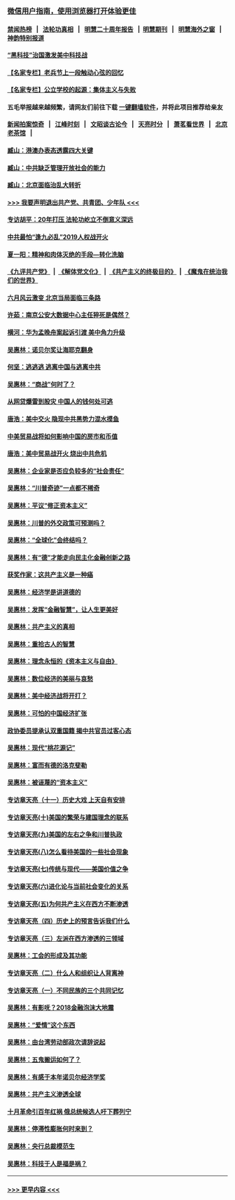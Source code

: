 ### [微信用户指南，使用浏览器打开体验更佳](https://github.com/gfw-breaker/banned-news1/blob/master/indexes/wechat-guide.md?t=0)
#### [禁闻热榜](热点新闻.md?t=0)  &nbsp;&nbsp;|&nbsp;&nbsp; [法轮功真相](https://github.com/gfw-breaker/truth/blob/master/README.md?t=0) &nbsp;&nbsp;|&nbsp;&nbsp; [明慧二十周年报告](https://github.com/gfw-breaker/mh-reports/blob/master/README.md?t=0) &nbsp;&nbsp;|&nbsp;&nbsp;[明慧期刊](https://github.com/gfw-breaker/mh-qikan) &nbsp;&nbsp;|&nbsp;&nbsp; [明慧海外之窗](https://github.com/gfw-breaker/mh-news/blob/master/README.md?t=0) &nbsp;&nbsp;|&nbsp;&nbsp; [神韵特别报道](https://github.com/gfw-breaker/mh-news/blob/master/shenyun.md?t=0)
#### [“黑科技”治国激发美中科技战](../pages/nsc423/n11638056.md?t=02072055) 
#### [【名家专栏】老兵节上一段触动心弦的回忆](../pages/nsc423/n11646016.md?t=02072055) 
#### [【名家专栏】公立学校的起源：集体主义与失败](../pages/nsc423/n11601833.md?t=02072055) 
#### 五毛举报越来越频繁，请网友们前往下载 [一键翻墙软件](https://github.com/gfw-breaker/ssr-accounts)，并将此项目推荐给亲友
#### [新闻拍案惊奇](https://github.com/gfw-breaker/banned-news1/blob/master/pages/link4.md) &nbsp;&nbsp;|&nbsp;&nbsp; [江峰时刻](https://github.com/gfw-breaker/banned-news1/blob/master/pages/link4.md) &nbsp;&nbsp;|&nbsp;&nbsp; [文昭谈古论今](https://github.com/gfw-breaker/banned-news1/blob/master/pages/link4.md) &nbsp;&nbsp;|&nbsp;&nbsp; [天亮时分](https://github.com/gfw-breaker/banned-news1/blob/master/pages/link4.md) &nbsp;&nbsp;|&nbsp;&nbsp; [萧茗看世界](https://github.com/gfw-breaker/banned-news1/blob/master/pages/link4.md) &nbsp;&nbsp;|&nbsp;&nbsp; [北京老茶馆](https://github.com/gfw-breaker/banned-news1/blob/master/pages/link4.md) &nbsp;&nbsp;|&nbsp;&nbsp; 
#### [臧山：港澳办表态透露四大关键](../pages/nsc423/n11421628.md?t=02072055) 
#### [臧山：中共缺乏管理开放社会的能力](../pages/nsc423/n11407457.md?t=02072055) 
#### [臧山：北京面临治乱大转折](../pages/nsc423/n11406895.md?t=02072055) 
#### [>>> 我要声明退出共产党、共青团、少年队 <<<](https://github.com/begood0513/goodnews/blob/master/quit/letter.md) 
#### [专访胡平：20年打压 法轮功屹立不倒意义深远](../pages/nsc423/n11398800.md?t=02072055) 
#### [中共最怕“逢九必乱”2019人权战开火](../pages/nsc423/n11385248.md?t=02072055) 
#### [夏一阳：精神和肉体灭绝的手段—转化洗脑](../pages/nsc423/n11368250.md?t=02072055) 
#### [《九评共产党》](https://github.com/begood0513/9ping.md/blob/master/README.md) &nbsp;|&nbsp; [《解体党文化》](../../../../jtdwh.md/blob/master/README.md)  &nbsp;|&nbsp; [《共产主义的终极目的》](../../../../gczydzjmd.md/blob/master/README.md) &nbsp;|&nbsp; [《魔鬼在统治我们的世界》](../../../../mgztzwmdsj.md/blob/master/README.md) 
#### [六月风云激变 北京当局面临三条路](../pages/nsc423/n11313668.md?t=02072055) 
#### [许茹：南京公安大数据中心主任猝死是偶然？](../pages/nsc423/n11064744.md?t=02072055) 
#### [横河：华为孟晚舟案起诉引渡 美中角力升级](../pages/nsc423/n11027230.md?t=02072055) 
#### [吴惠林：诺贝尔奖让海耶克翻身](../pages/nsc423/n10890049.md?t=02072055) 
#### [何坚：逃逃逃 逃离中国与逃离中共](../pages/nsc423/n10592891.md?t=02072055) 
#### [吴惠林：“商战”何时了？](../pages/nsc423/n10573558.md?t=02072055) 
#### [从网贷爆雷到股灾 中国人的钱何处可逃](../pages/nsc423/n10572800.md?t=02072055) 
#### [唐浩：美中交火 隐现中共黑势力混水摸鱼](../pages/nsc423/n10544040.md?t=02072055) 
#### [中美贸易战将如何影响中国的房市和币值](../pages/nsc423/n10543697.md?t=02072055) 
#### [唐浩：美中贸易战开火 烧出中共危机](../pages/nsc423/n10540126.md?t=02072055) 
#### [吴惠林：企业家是否应负较多的“社会责任”](../pages/nsc423/n10535022.md?t=02072055) 
#### [吴惠林：“川普奇迹”一点都不稀奇](../pages/nsc423/n10512808.md?t=02072055) 
#### [吴惠林：平议“修正资本主义”](../pages/nsc423/n10495724.md?t=02072055) 
#### [吴惠林：川普的外交政策可预测吗？](../pages/nsc423/n10462387.md?t=02072055) 
#### [吴惠林：“全球化”会终结吗？](../pages/nsc423/n10452838.md?t=02072055) 
#### [吴惠林：有“德”才能走向民主化金融创新之路](../pages/nsc423/n10432292.md?t=02072055) 
#### [获奖作家：这共产主义是一种癌](../pages/nsc423/n10431541.md?t=02072055) 
#### [吴惠林：经济学是讲道德的](../pages/nsc423/n10398014.md?t=02072055) 
#### [吴惠林：发挥“金融智慧”，让人生更美好](../pages/nsc423/n10375019.md?t=02072055) 
#### [吴惠林：共产主义的真相](../pages/nsc423/n10351394.md?t=02072055) 
#### [吴惠林：重拾古人的智慧](../pages/nsc423/n10337691.md?t=02072055) 
#### [吴惠林：理念永恒的《资本主义与自由》](../pages/nsc423/n10316274.md?t=02072055) 
#### [吴惠林：数位经济的美丽与哀愁](../pages/nsc423/n10292946.md?t=02072055) 
#### [吴惠林：美中经济战将开打？](../pages/nsc423/n10258825.md?t=02072055) 
#### [吴惠林：可怕的中国经济扩张](../pages/nsc423/n10219147.md?t=02072055) 
#### [政协委员提承认双重国籍 揭中共官员过客心态](../pages/nsc423/n10208809.md?t=02072055) 
#### [吴惠林：现代“桃花源记”](../pages/nsc423/n10185234.md?t=02072055) 
#### [吴惠林：富而有德的洛克斐勒](../pages/nsc423/n10142264.md?t=02072055) 
#### [吴惠林：被诬蔑的“资本主义”](../pages/nsc423/n10124816.md?t=02072055) 
#### [专访章天亮（十一）历史大戏 上天自有安排](../pages/nsc423/n10094905.md?t=02072055) 
#### [专访章天亮(十)美国的繁荣与建国理念的联系](../pages/nsc423/n10094899.md?t=02072055) 
#### [专访章天亮(九)美国的左右之争和川普执政](../pages/nsc423/n10094889.md?t=02072055) 
#### [专访章天亮(八)怎么看待美国的一些社会现象](../pages/nsc423/n10094857.md?t=02072055) 
#### [专访章天亮(七)传统与现代——美国价值之争](../pages/nsc423/n10093140.md?t=02072055) 
#### [专访章天亮(六)进化论与当前社会变化的关系](../pages/nsc423/n10092036.md?t=02072055) 
#### [专访章天亮(五)为何共产主义在西方不断渗透](../pages/nsc423/n10083620.md?t=02072055) 
#### [专访章天亮（四）历史上的预言告诉我们什么](../pages/nsc423/n10083606.md?t=02072055) 
#### [专访章天亮（三）左派在西方渗透的三领域](../pages/nsc423/n10081115.md?t=02072055) 
#### [吴惠林：工会的形成及其功能](../pages/nsc423/n10080633.md?t=02072055) 
#### [专访章天亮（二）什么人和组织让人背离神](../pages/nsc423/n10076637.md?t=02072055) 
#### [专访章天亮（一）不同民族的三个共同记忆](../pages/nsc423/n10074188.md?t=02072055) 
#### [吴惠林：有影呒？2018金融泡沫大地震](../pages/nsc423/n10040534.md?t=02072055) 
#### [吴惠林：“爱情”这个东西](../pages/nsc423/n10019423.md?t=02072055) 
#### [吴惠林：由台湾劳动部政次请辞说起](../pages/nsc423/n9979679.md?t=02072055) 
#### [吴惠林：五鬼搬运如何了？](../pages/nsc423/n9925338.md?t=02072055) 
#### [吴惠林：有感于本年诺贝尔经济学奖](../pages/nsc423/n9871883.md?t=02072055) 
#### [吴惠林：共产主义渗透全球](../pages/nsc423/n9812748.md?t=02072055) 
#### [十月革命引百年红祸 俄总统候选人吁下葬列宁](../pages/nsc423/n9810182.md?t=02072055) 
#### [吴惠林：停滞性膨胀何时来到？](../pages/nsc423/n9764136.md?t=02072055) 
#### [吴惠林：央行总裁模范生](../pages/nsc423/n9728134.md?t=02072055) 
#### [吴惠林：科技于人是福是祸？](../pages/nsc423/n9672982.md?t=02072055) 

----
#### [ >>> 更早内容 <<< ](../indexes/nsc423-earlier.md)
